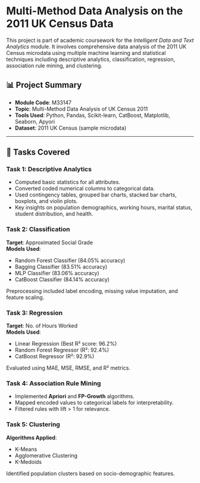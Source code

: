 # Multi-Method Data Analysis on the 2011 UK Census Data

This project is part of academic coursework for the *Intelligent Data and Text Analytics* module. It involves comprehensive data analysis of the 2011 UK Census microdata using multiple machine learning and statistical techniques including descriptive analytics, classification, regression, association rule mining, and clustering.

## 📊 Project Summary

- **Module Code**: M33147  
- **Topic**: Multi-Method Data Analysis of UK Census 2011  
- **Tools Used**: Python, Pandas, Scikit-learn, CatBoost, Matplotlib, Seaborn, Apyori  
- **Dataset**: 2011 UK Census (sample microdata)  

---

## 🧠 Tasks Covered

### Task 1: Descriptive Analytics
- Computed basic statistics for all attributes.
- Converted coded numerical columns to categorical data.
- Used contingency tables, grouped bar charts, stacked bar charts, boxplots, and violin plots.
- Key insights on population demographics, working hours, marital status, student distribution, and health.

### Task 2: Classification
**Target**: Approximated Social Grade  
**Models Used**:
- Random Forest Classifier (84.05% accuracy)
- Bagging Classifier (83.51% accuracy)
- MLP Classifier (83.06% accuracy)
- CatBoost Classifier (84.14% accuracy)

Preprocessing included label encoding, missing value imputation, and feature scaling.

### Task 3: Regression
**Target**: No. of Hours Worked  
**Models Used**:
- Linear Regression (Best R² score: 96.2%)
- Random Forest Regressor (R²: 92.4%)
- CatBoost Regressor (R²: 92.9%)

Evaluated using MAE, MSE, RMSE, and R² metrics.

### Task 4: Association Rule Mining
- Implemented **Apriori** and **FP-Growth** algorithms.
- Mapped encoded values to categorical labels for interpretability.
- Filtered rules with lift > 1 for relevance.

### Task 5: Clustering
**Algorithms Applied**:
- K-Means
- Agglomerative Clustering
- K-Medoids

Identified population clusters based on socio-demographic features.

